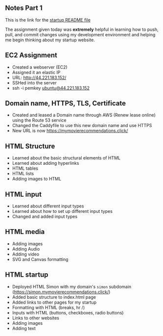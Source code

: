 ## Notes Part 1
This is the link for the [startup README file](https://github.com/AldenKim/startup/blob/main/README.md)

The assignment given today was **extremely** helpful in learning how to push, pull, and commit changes using my development environment and helping me begin thinking about my startup website.

## EC2 Assignment
- Created a webserver (EC2)
- Assigned it an elastic IP
- URL: http://44.221.183.152/
- SSHed into the server
- ssh -i pemkey ubuntu@44.221.183.152

## Domain name, HTTPS, TLS, Certificate
- Created and leased a Domain name through AWS (Renew lease online) using the Route 53 service
- Changed the Caddyfile to use this new domain name and use HTTPS
- New URL is now https://mymovierecommendations.click/

## HTML Structure
- Learned about the basic structural elements of HTML
- Learned about adding hyperlinks <a> </a>
- HTML tables
- HTML lists
- Adding images to HTML

## HTML input
- Learned about different input types
- Learned about how to set up different input types
- Changed and added input types

## HTML media
- Adding images
- Adding Audio
- Adding video
- SVG and Canvas formatting

## HTML startup
- Deployed HTML Simon with my domain's `simon` subdomain (https://simon.mymovierecommendations.click/)
- Added basic structure to index.html page
- Added links to other pages for my startup
- Formatting with HTML (breaks, hr /)
- Inputs with HTML (buttons, checkboxes, radio buttons)
- Links to other websites
- Adding images
- Adding text

